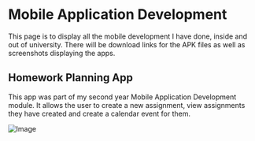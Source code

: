 # Mobile Application Development

This page is to display all the mobile development I have done, inside and out of university.
There will be download links for the APK files as well as screenshots displaying the apps.

## Homework Planning App
This app was part of my second year Mobile Application Development module. It allows the user to create a new assignment, view assignments they have created and create a calendar event for them. 

![Image](/images/HomeworkApp.jpg)
